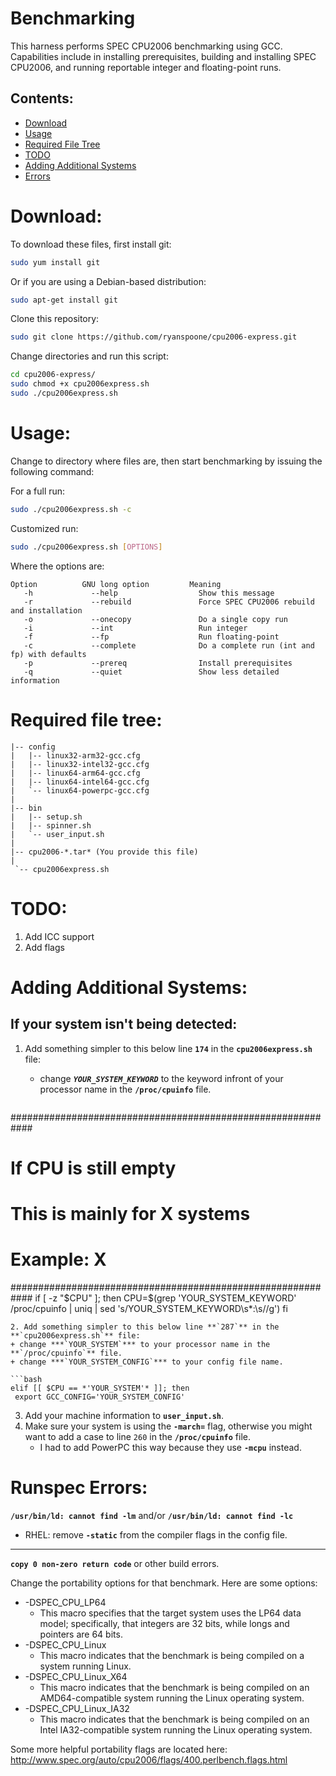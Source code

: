 Benchmarking
============

This harness performs SPEC CPU2006 benchmarking using GCC. Capabilities include in installing prerequisites, building and installing SPEC CPU2006, and running reportable integer and floating-point runs.


Contents:
---------

+ [Download](#download)
+ [Usage](#usage)
+ [Required File Tree](#required-file-tree)
+ [TODO](#todo)
+ [Adding Additional Systems](#adding-additional-systems)
+ [Errors](#runspec-errors)


Download:
=========

To download these files, first install git:

```bash
sudo yum install git
```


Or if you are using a Debian-based distribution:

```bash
sudo apt-get install git
```


Clone this repository:

```bash
sudo git clone https://github.com/ryanspoone/cpu2006-express.git
```

Change directories and run this script:

```bash
cd cpu2006-express/
sudo chmod +x cpu2006express.sh
sudo ./cpu2006express.sh
```


Usage:
======

Change to directory where files are, then start benchmarking by issuing the following
command:


For a full run:

```bash
sudo ./cpu2006express.sh -c
```

Customized run:

```bash
sudo ./cpu2006express.sh [OPTIONS]
```

Where the options are:

```
Option          GNU long option         Meaning
   -h             --help                  Show this message
   -r             --rebuild               Force SPEC CPU2006 rebuild and installation
   -o             --onecopy               Do a single copy run
   -i             --int                   Run integer
   -f             --fp                    Run floating-point
   -c             --complete              Do a complete run (int and fp) with defaults
   -p             --prereq                Install prerequisites
   -q             --quiet                 Show less detailed information
```


Required file tree:
==================
```
|-- config
|   |-- linux32-arm32-gcc.cfg
|   |-- linux32-intel32-gcc.cfg
|   |-- linux64-arm64-gcc.cfg
|   |-- linux64-intel64-gcc.cfg
|   `-- linux64-powerpc-gcc.cfg
|
|-- bin
|   |-- setup.sh
|   |-- spinner.sh
|   `-- user_input.sh
|
|-- cpu2006-*.tar* (You provide this file)
|
 `-- cpu2006express.sh
```


TODO:
=====

1. Add ICC support
2. Add flags


Adding Additional Systems:
=========================

If your system isn't being detected:
------------------------------------

1. Add something simpler to this below line **`174`** in the **`cpu2006express.sh`** file:
   + change ***`YOUR_SYSTEM_KEYWORD`*** to the keyword infront of your processor name in the **`/proc/cpuinfo`** file.

   ```bash
############################################################
# If CPU is still empty
# This is mainly for X systems
# Example: X
############################################################
if [ -z "$CPU" ]; then
  CPU=$(grep 'YOUR_SYSTEM_KEYWORD' /proc/cpuinfo | uniq | sed 's/YOUR_SYSTEM_KEYWORD\s*:\s//g')
fi
   ```
2. Add something simpler to this below line **`287`** in the **`cpu2006express.sh`** file:
   + change ***`YOUR_SYSTEM`*** to your processor name in the **`/proc/cpuinfo`** file.
   + change ***`YOUR_SYSTEM_CONFIG`*** to your config file name.

   ```bash
elif [[ $CPU == *'YOUR_SYSTEM'* ]]; then
    export GCC_CONFIG='YOUR_SYSTEM_CONFIG'
   ```
3. Add your machine information to **`user_input.sh`**.
4. Make sure your system is using the **`-march=`** flag, otherwise you might want to add a case to line `260` in the **`/proc/cpuinfo`** file. 
   + I had to add PowerPC this way because they use **`-mcpu`** instead.


Runspec Errors:
===============

**`/usr/bin/ld: cannot find -lm`** and/or **`/usr/bin/ld: cannot find -lc`**

+ RHEL: remove **`-static`** from the compiler flags in the config file.

-------------

**`copy 0 non-zero return code`** or other build errors.

Change the portability options for that benchmark. Here are some options:

+ -DSPEC_CPU_LP64
    + This macro specifies that the target system uses the LP64 data model; specifically, that integers are 32 bits, while longs and pointers are 64 bits.
+ -DSPEC_CPU_Linux
    + This macro indicates that the benchmark is being compiled on a system running Linux.
+ -DSPEC_CPU_Linux_X64
    + This macro indicates that the benchmark is being compiled on an AMD64-compatible system running the Linux operating system.
+ -DSPEC_CPU_Linux_IA32
    + This macro indicates that the benchmark is being compiled on an Intel IA32-compatible system running the Linux operating system.

Some more helpful portability flags are located here: http://www.spec.org/auto/cpu2006/flags/400.perlbench.flags.html
